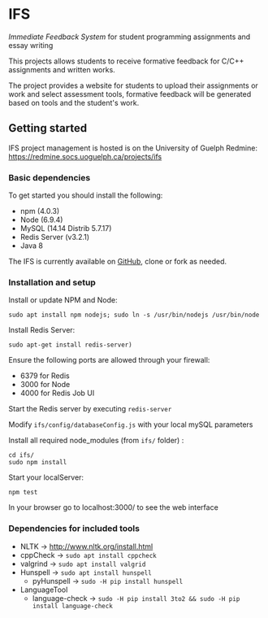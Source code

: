 # IFS
_Immediate Feedback System_ for student programming assignments and essay
writing

This projects allows students to receive formative feedback for C/C++
assignments and written works.

The project provides a website for students to upload their assignments or work
and select assessment tools, formative feedback will be generated based on
tools and the student's work.

## Getting started

IFS project management is hosted is on the University of Guelph Redmine:
https://redmine.socs.uoguelph.ca/projects/ifs

### Basic dependencies
To get started you should install the following:
 * npm (4.0.3)
 * Node (6.9.4)
 * MySQL (14.14 Distrib 5.7.17)
 * Redis Server (v3.2.1)
 * Java 8

The IFS is currently available on [GitHub](https://github.com/ian-james/IFS),
clone or fork as needed.

### Installation and setup

Install or update NPM and Node:
```
sudo apt install npm nodejs; sudo ln -s /usr/bin/nodejs /usr/bin/node
```

Install Redis Server:
```
sudo apt-get install redis-server)
```

Ensure the following ports are allowed through your firewall:
 * 6379 for Redis
 * 3000 for Node
 * 4000 for Redis Job UI

Start the Redis server by executing `redis-server`

Modify `ifs/config/databaseConfig.js` with your local mySQL parameters

Install all required node\_modules (from `ifs/` folder) :
```
cd ifs/
sudo npm install
```

Start your localServer:
```
npm test
```

In your browser go to localhost:3000/ to see the web interface

### Dependencies for included tools

 * NLTK &rarr; http://www.nltk.org/install.html
 * cppCheck &rarr; `sudo apt install cppcheck`
 * valgrind &rarr; `sudo apt install valgrid`
 * Hunspell &rarr; `sudo apt install hunspell`
   + pyHunspell &rarr; `sudo -H pip install hunspell`
 * LanguageTool
   + language-check &rarr; `sudo -H pip install 3to2 && sudo -H pip install
                        language-check`


